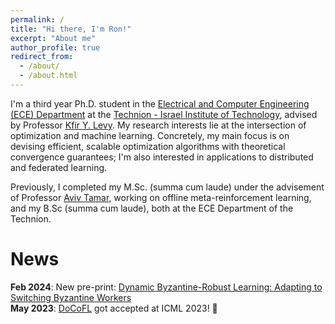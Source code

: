 ```yaml
---
permalink: /
title: "Hi there, I'm Ron!"
excerpt: "About me"
author_profile: true
redirect_from: 
  - /about/
  - /about.html
---
```


I'm a third year Ph.D. student in the [Electrical and Computer Engineering (ECE) Department](https://ece.technion.ac.il) at the [Technion - Israel Institute of Technology](https://www.technion.ac.il/en/home-2/), advised by Professor [Kfir Y.  Levy](https://kfiryehud.wixsite.com/kfir-y-levy). My research interests lie at the intersection of optimization and machine learning. Concretely, my main focus is on devising efficient, scalable optimization algorithms with theoretical convergence guarantees; I'm also interested in applications to distributed and federated learning. 

Previously, I completed my M.Sc. (summa cum laude) under the advisement of Professor [Aviv Tamar](https://avivt.github.io/avivt/), working on offline meta-reinforcement learning, and my B.Sc (summa cum laude), both at the ECE Department of the Technion.  

# News	
<b>Feb 2024</b>: New pre-print: [Dynamic Byzantine-Robust Learning: Adapting to Switching Byzantine Workers](https://rondorf.github.io/publications/dynabro)  
<b>May 2023</b>: [DoCoFL](https://rondorf.github.io/publications/DoCoFL) got accepted at ICML 2023! 🥳
